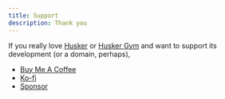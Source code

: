 ```yaml
---
title: Support
description: Thank you
---
```


If you really love [Husker](/) or [Husker Gym](https://husker-gym.vercel.app) and want to support its development (or a domain, perhaps), 

- [Buy Me A Coffee](https://www.buymeacoffee.com/ninest)
- [Ko-fi](https://ko-fi.com/parthkabra)
- [Sponsor](https://github.com/sponsors/ninest)